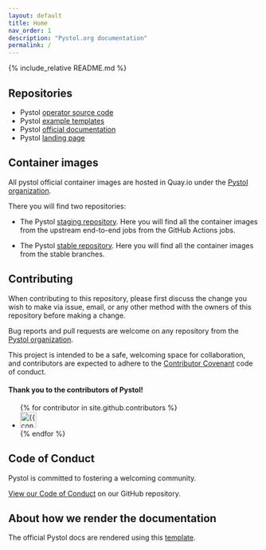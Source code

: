 ```yaml
---
layout: default
title: Home
nav_order: 1
description: "Pystol.org documentation"
permalink: /
---
```


{% include_relative README.md %}

## Repositories

* Pystol [operator source code](https://github.com/pystol/pystol)
* Pystol [example templates](https://github.com/pystol/pystol-templates)
* Pystol [official documentation](https://github.com/pystol/pystol-docs)
* Pystol [landing page](https://github.com/pystol/pystol.github.io)

## Container images

All pystol official container images are hosted in Quay.io under
the [Pystol organization](https://quay.io/organization/pystol).

There you will find two repositories:

* The Pystol [staging repository](https://quay.io/repository/pystol/pystol-operator-staging).
Here you will find all the container images from the upstream end-to-end jobs from the GitHub
Actions jobs.

* The Pystol [stable repository](https://quay.io/repository/pystol/pystol-operator-stable).
Here you will find all the container images from the stable branches.

## Contributing

When contributing to this repository, please first discuss the change you wish to make via issue,
email, or any other method with the owners of this repository before making a change.

Bug reports and pull requests are welcome on any repository from the [Pystol
organization](https://github.com/pystol/).

This project is intended to be a safe, welcoming space for collaboration, and contributors are expected
to adhere to the [Contributor Covenant](http://contributor-covenant.org) code of conduct.

#### Thank you to the contributors of Pystol!

<ul class="list-style-none">
{% for contributor in site.github.contributors %}
  <li class="d-inline-block mr-1">
     <a href="{{ contributor.html_url }}"><img src="{{ contributor.avatar_url }}" width="32" height="32" alt="{{ contributor.login }}"/></a>
  </li>
{% endfor %}
</ul>

## Code of Conduct

Pystol is committed to fostering a welcoming community.

[View our Code of Conduct](https://github.com/pystol/pystol-docs/tree/master/CODE_OF_CONDUCT.md) on our GitHub repository.

## About how we render the documentation

The official Pystol docs are rendered using this [template](https://github.com/pmarsceill/just-the-docs).
